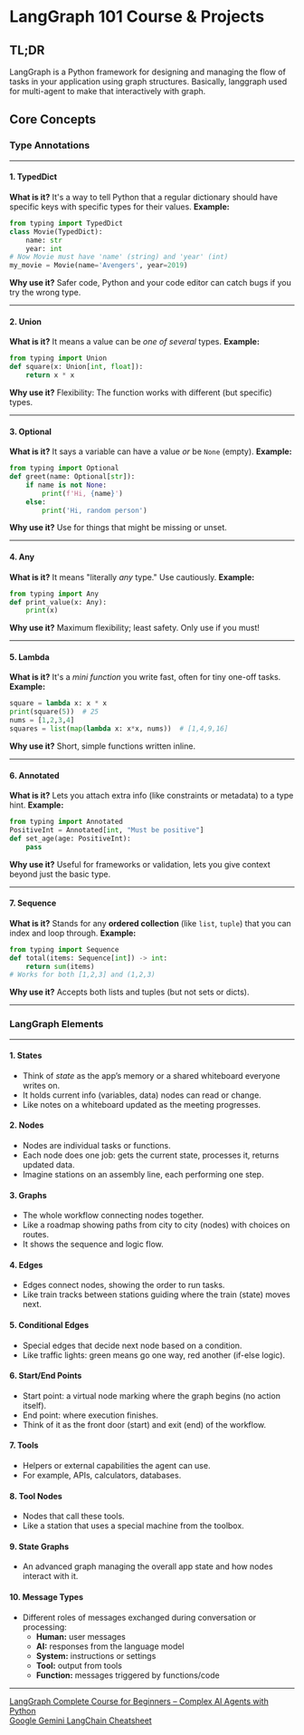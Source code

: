# LangGraph 101 Course & Projects
## TL;DR
LangGraph is a Python framework for designing and managing the flow of tasks in your application using graph structures. Basically, langgraph used for multi-agent to make that interactively with graph.

## Core Concepts
### Type Annotations
***
#### 1. TypedDict
**What is it?**
  It's a way to tell Python that a regular dictionary should have specific keys with specific types for their values.
**Example:**
  ```python
  from typing import TypedDict
  class Movie(TypedDict):
      name: str
      year: int
  # Now Movie must have 'name' (string) and 'year' (int)
  my_movie = Movie(name='Avengers', year=2019)
  ```
**Why use it?**
  Safer code, Python and your code editor can catch bugs if you try the wrong type.
***
#### 2. Union
**What is it?**
  It means a value can be *one of several* types.
**Example:**
  ```python
  from typing import Union
  def square(x: Union[int, float]):
      return x * x
  ```
**Why use it?**
  Flexibility: The function works with different (but specific) types.

***
#### 3. Optional
**What is it?**
  It says a variable can have a value *or* be `None` (empty).
  **Example:**
  ```python
  from typing import Optional
  def greet(name: Optional[str]):
      if name is not None:
          print(f'Hi, {name}')
      else:
          print('Hi, random person')
  ```
**Why use it?**
  Use for things that might be missing or unset.

***
#### 4. Any
**What is it?**
  It means "literally *any* type." Use cautiously.
**Example:**
  ```python
  from typing import Any
  def print_value(x: Any):
      print(x)
  ```
**Why use it?**
  Maximum flexibility; least safety. Only use if you must!

***
#### 5. Lambda
**What is it?**
  It's a *mini function* you write fast, often for tiny one-off tasks.
**Example:**
  ```python
  square = lambda x: x * x
  print(square(5))  # 25
  nums = [1,2,3,4]
  squares = list(map(lambda x: x*x, nums))  # [1,4,9,16]
  ```
**Why use it?**
  Short, simple functions written inline.

***
#### 6. Annotated
**What is it?**
  Lets you attach extra info (like constraints or metadata) to a type hint.
**Example:**
  ```python
  from typing import Annotated
  PositiveInt = Annotated[int, "Must be positive"]
  def set_age(age: PositiveInt):
      pass
  ```
**Why use it?**
  Useful for frameworks or validation, lets you give context beyond just the basic type.

***
#### **7. Sequence**
**What is it?**
  Stands for any **ordered collection** (like `list`, `tuple`) that you can index and loop through.
**Example:**
  ```python
  from typing import Sequence
  def total(items: Sequence[int]) -> int:
      return sum(items)
  # Works for both [1,2,3] and (1,2,3)
  ```
**Why use it?**
  Accepts both lists and tuples (but not sets or dicts).

***

### LangGraph Elements
***
#### 1. States
- Think of *state* as the app’s memory or a shared whiteboard everyone writes on.
- It holds current info (variables, data) nodes can read or change.
- Like notes on a whiteboard updated as the meeting progresses.

#### 2. Nodes
- Nodes are individual tasks or functions.
- Each node does one job: gets the current state, processes it, returns updated data.
- Imagine stations on an assembly line, each performing one step.

#### 3. Graphs
- The whole workflow connecting nodes together.
- Like a roadmap showing paths from city to city (nodes) with choices on routes.
- It shows the sequence and logic flow.

#### 4. Edges
- Edges connect nodes, showing the order to run tasks.
- Like train tracks between stations guiding where the train (state) moves next.

#### 5. Conditional Edges
- Special edges that decide next node based on a condition.
- Like traffic lights: green means go one way, red another (if-else logic).

#### 6. Start/End Points
- Start point: a virtual node marking where the graph begins (no action itself).
- End point: where execution finishes.
- Think of it as the front door (start) and exit (end) of the workflow.

#### 7. Tools
- Helpers or external capabilities the agent can use.
- For example, APIs, calculators, databases.

#### 8. Tool Nodes
- Nodes that call these tools.
- Like a station that uses a special machine from the toolbox.

#### 9. State Graphs
- An advanced graph managing the overall app state and how nodes interact with it.

#### 10. Message Types
- Different roles of messages exchanged during conversation or processing:
  - **Human:** user messages
  - **AI:** responses from the language model
  - **System:** instructions or settings
  - **Tool:** output from tools
  - **Function:** messages triggered by functions/code

***
[LangGraph Complete Course for Beginners – Complex AI Agents with Python](https://www.youtube.com/watch?v=jGg_1h0qzaM) <br>
[Google Gemini LangChain Cheatsheet](https://www.philschmid.de/gemini-langchain-cheatsheet)
